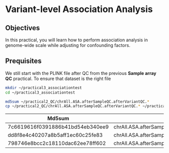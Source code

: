 # Variant-level Association Analysis

## Objectives
In this practical, you will learn how to perform association analysis in genome-wide scale while adjusting for confounding factors.

## Prequisites
We still start with the PLINK file after QC from the previous **Sample array QC** practical. To ensure that dataset is the right file

```bash
mkdir ~/practical3_associationtest
cd ~/practical3_associationtest
```
```bash
md5sum ~/practical2_QC/chrAll.ASA.afterSampleQC.afterVariantQC.*
cp ~/practical2_QC/chrAll.ASA.afterSampleQC.afterVariantQC.* ~/practical3_associationtest/
```

| Md5sum                           | File                                        |
| -------------------------------- |---------------------------------------------|
| 7c6619616f0391886b41bd54eb340ee9 | chrAll.ASA.afterSampleQC.afterVariantQC.bed |
| dd8f8e4c40207a8b5aff1ec60c25fe83 | chrAll.ASA.afterSampleQC.afterVariantQC.bim |
| 798746e8bcc2c18110dac62ee78ff602 | chrAll.ASA.afterSampleQC.afterVariantQC.fam |
 

  
  
